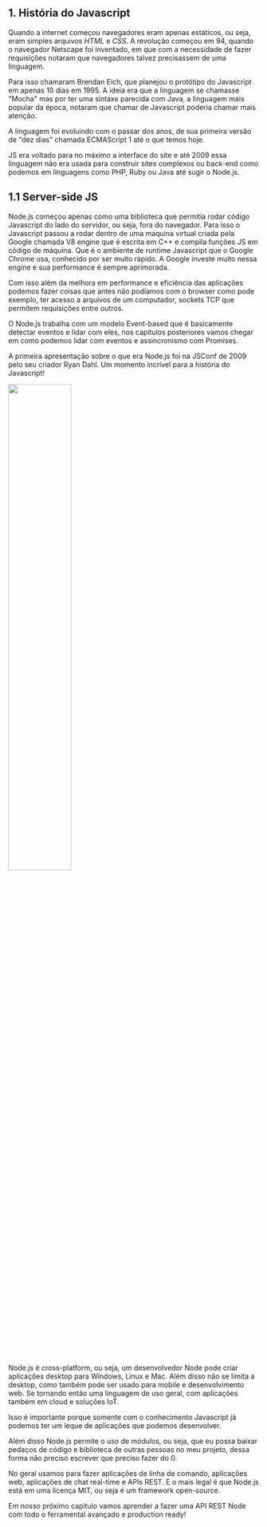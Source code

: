 
## 1. História do Javascript

Quando a internet começou navegadores eram apenas estáticos, ou seja, eram simples arquivos *HTML* e *CSS*. A revolução começou em 94, quando o navegador Netscape foi inventado, em que com a necessidade de fazer requisições notaram que navegadores talvez precisassem de uma linguagem.

Para isso chamaram Brendan Eich, que planejou o protótipo do Javascript em apenas 10 dias em 1995. A ideia era que a linguagem se chamasse "Mocha" mas por ter uma sintaxe parecida com Java, a linguagem mais popular da época, notaram que chamar de Javascript poderia chamar mais atenção.

A linguagem foi evoluindo com o passar dos anos, de sua primeira versão de "dez dias" chamada ECMAScript 1 até o que temos hoje.

JS era voltado para no máximo a interface do site e até 2009 essa linguagem não era usada para construir sites complexos ou back-end como podemos em linguagens como PHP, Ruby ou Java até sugir o Node.js.

## 1.1 Server-side JS

Node.js começou apenas como uma biblioteca que permitia rodar código Javascript do lado do servidor, ou seja, fora do navegador.
Para isso o Javascript passou a rodar dentro de uma maquina virtual criada pela Google chamada V8 engine que é escrita em C++ e compila funções JS em código de máquina. Que é o ambiente de runtime Javascript que o Google Chrome usa, conhecido por ser muito rápido. A Google investe muito nessa engine e sua performance é sempre aprimorada.

Com isso além da melhora em performance e eficiência das aplicações podemos fazer coisas que antes não podíamos com o browser como pode exemplo, ter acesso a arquivos de um computador, sockets TCP que permitem requisições entre outros.

O Node.js trabalha com um modelo Event-based que é basicamente detectar eventos e lidar com eles, nos capítulos posteriores vamos chegar em como podemos lidar com eventos e assincronismo com Promises.

A primeira apresentação sobre o que era Node.js foi na JSConf de 2009 pelo seu criador Ryan Dahl. Um momento incrível para a história do Javascript!

[<img src="https://img.youtube.com/vi/ztspvPYybIY/hqdefault.jpg" width="50%">](https://youtu.be/ztspvPYybIY)

Node.js é cross-platform, ou seja, um desenvolvedor Node pode criar aplicações desktop para Windows, Linux e Mac. Além disso não se limita a desktop, como também pode ser usado para mobile e desenvolvimento web. Se tornando então uma linguagem de uso geral, com aplicações também em cloud e soluções IoT.

Isso é importante porque somente com o conhecimento Javascript já podemos ter um leque de aplicações que podemos desenvolver.

Além disso Node.js permite o uso de módulos, ou seja, que eu possa baixar pedaços de código e biblioteca de outras pessoas no meu projeto, dessa forma não preciso escrever que preciso fazer do 0.

No geral usamos para fazer aplicações de linha de comando, aplicações web, aplicações de chat real-time e APIs REST. E o mais legal é que Node.js está em uma licença MIT, ou seja é um framework open-source.

Em nosso próximo capitulo vamos aprender a fazer uma API REST Node com todo o ferramental avançado e production ready!